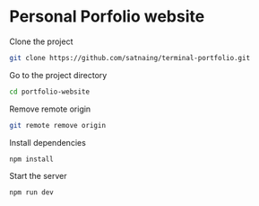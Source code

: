 # Personal Porfolio website

Clone the project

```bash
git clone https://github.com/satnaing/terminal-portfolio.git
```

Go to the project directory

```bash
cd portfolio-website
```

Remove remote origin

```bash
git remote remove origin
```

Install dependencies

```bash
npm install
```

Start the server

```bash
npm run dev
```
